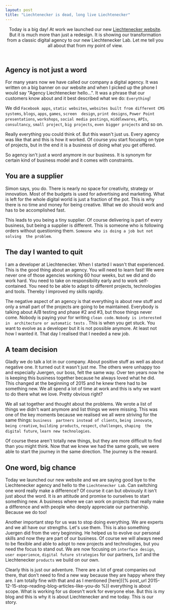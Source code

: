 ```yaml
---
layout: post
title: "Liechtenecker is dead, long live Liechtenecker"
---
```



<header>
Today is a big day! At work we launched our new <a href="https://liechtenecker.at" target="_blank">Liechtenecker 
website</a>. But it is much 
more 
than just a redesign. It is 
showing our transformation from a classic digital agency to our new Liechtenecker Lab. Let me tell you all about that 
from my point of view.
</header>

## Agency is not just a word

For many years now we have called our company a digital agency. It was written on a big banner on our website and when I 
picked up 
the phone I would say "Agency Liechtenecker hello...". It was a phrase that our customers know about and it best 
described what we do: `Everything`!

We did `Facebook apps`, `static websites`, `websites built from different CMS systems`, `blogs`, `apps`, `games`, `screen 
design`, `print designs`, `Power Point presentations`, `workshops`, `social media postings`, `middlewares`, `APIs`, 
`consultancy`, `small project`, `big projects`, `even bigger projects` and so on.

Really everything you could think of. But this wasn't just us. Every agency was like that 
 and this is how it worked. Of course you start focusing on type of projects, but in the end it is a business of doing 
 what you get offered.
 
So agency isn't just a word anymore in our business. It is synonym for certain kind of business model and it comes with constraints.
 
## You are a supplier

Simon says, you do. There is nearly no space for creativity, strategy or innovation. Most of the budgets is used for 
advertising and marketing. What is left for the whole digital world is just a fraction of the pot. This is why there is 
no time and money for being creative. What we do should work and has to be accomplished fast.

This leads to you being a tiny supplier. Of course delivering is part of every business, but being a supplier is 
different. This is someone who is following orders without questioning them. `Someone who is doing a job but not solving 
the problem`.

## The day I wanted to quit

I am a developer at Liechtenecker. When I started I wasn't that experienced. This is the good thing about an agency. You
 will need to learn fast! We were never one of those agencies working 60 hour weeks, but we did and do work hard. You need
  to 
 take on responsibility early and to work self-contained. You need to be able to adapt to different projects, 
 technologies and tools. Thereby I improved my skills rapidly. 
 
 The negative aspect of an agency is that everything is about new stuff and only a small part of the projects are going to
  be maintained. Everybody is talking about A/B testing and phase #2 and #3, but those things never come. Nobody is paying 
  your for writing `clean code`. `Nobody is interested in 
  architecture or automatic tests`
  . This is when you get stuck. You want to evolve as a developer but it is not possible anymore. At least not how I 
  wanted it. 
  That day I realised that I needed a new job.
   
## A team decision

Gladly we do talk a lot in our company. About positive stuff as well as about negative one. It turned out it wasn't just
 me. The others were unhappy too and especially Juergen, our boss, felt the same way. Over ten years now he is keeping this
  business together because he always loved what he did. This changed at the beginning of 2015 and he 
  knew there had to be something new. We all spend a lot of time at work and this is why we want to do there what we love. 
  Pretty obvious right?
  
We all sat together and thought about the problems. We wrote a list of things we didn't want anymore and list things we 
were missing. This was one of the key moments because we realised we all were striving for the same things: `business 
partners instead of clients`, `being innovate`, `being creative`, `building products`, `respect`, `challenges`, `shaping 
the digital future`, `learn new technologies`.

Of course these aren't totally new things, but they are more difficult to find than you might think. Now that we knew we
 had the same goals, we were able to start the journey in the same direction. The journey is the reward.
 
## One word, big chance

Today we launched our new website and we are saying good bye to the Liechtenecker agency and hello to the 
`Liechtenecker Lab`. Can switching one word really make a difference? Of course it can but obviously it isn't just about 
the word. It is an attitude and promise to ourselves to start something new. A business where we can work on projects 
that really make a difference and with people who deeply appreciate our partnership. Because we do too!

Another important step for us was to stop doing everything. We are experts and we all have our strengths. Let's use them. This is also something Juergen did from the very beginning. He helped us to evolve our personal skills and now they 
are part of our business. Of course we will always need to be flexible and able to adopt to new projects and 
technologies, but you need the focus to stand out. We are now focusing on `interface design`, `user experience`, `digital
 future strategies` for our partners, `IoT` and the Liechtenecker `products` we build on our own.

Clearly this is just our adventure. There are a lot of great companies out there, that don't need to find a new way 
because they are happy where they are. I am totally fine with that and as I mentioned [here]({% post_url 2015-12-15-stop-reading-blog-articles-like-you-do %}) everything is about scope. What is working for us doesn't work 
for everyone else. But this is my blog and this is why it is about Liechtenecker and me today. This is our story.